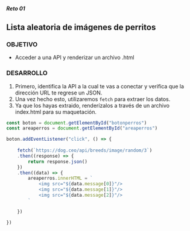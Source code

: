 ##### Reto 01
## Lista aleatoria de imágenes de perritos

### OBJETIVO

* Acceder a una API y renderizar un archivo .html

### DESARROLLO

1. Primero, identifica la API a la cual te vas a conectar y verifica que la dirección URL te regrese un JSON.
2. Una vez hecho esto, utilizaremos `fetch` para extraer los datos.
3. Ya que los hayas extraido, renderízalos a través de un archivo index.html para su maquetación.

```javascript
const boton = document.getElementById("botonperros")
const areaperros = document.getElementById("areaperros")

boton.addEventListener("click", () => {
    
    fetch(`https://dog.ceo/api/breeds/image/random/3`)
    .then((response) => {
        return response.json()
    })
    .then((data) => {
        areaperros.innerHTML = `
            <img src="${data.message[0]}"/>
            <img src="${data.message[1]}"/>
            <img src="${data.message[2]}"/>
        `

    })

})
```
